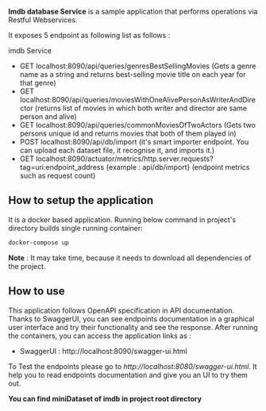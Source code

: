 **Imdb database Service** is a sample application that performs operations via Restful Webservices. 

It exposes 5 endpoint as following list as follows :

imdb Service 

- GET localhost:8090/api/queries/genresBestSellingMovies (Gets a genre name as a string and returns best-selling movie title on each year for that genre)
- GET localhost:8090/api/queries/moviesWithOneAlivePersonAsWriterAndDirector (returns list of movies in which both writer and director are same person and alive)
- GET localhost:8090/api/queries/commonMoviesOfTwoActors (Gets two persons unique id and returns movies that both of them played in)
- POST localhost:8090/api/db/import (it's smart importer endpoint. You can upload each dataset file, it recognise it, and imports it.)
- GET localhost:8090/actuator/metrics/http.server.requests?tag=uri:endpoint_address {example : api/db/import} (endpoint metrics such as request count)



## How to setup the application
It is a docker based application. Running below command in project's directory builds single running container:

```bash
docker-compose up
```
**Note** : It may take time, because it needs to download all dependencies of the project.




## How to use
This application follows OpenAPI specification in API documentation. Thanks to SwaggerUI, you can see endpoints documentation in a graphical user interface and try their functionality and see the response. After running the containers, you can access the application links as :


- SwaggerUI : http://localhost:8090/swagger-ui.html


To Test the endpoints please go to *http://localhost:8080/swagger-ui.html*. It help you to read endpoints documentation and give you an UI to try them out.


**You can find miniDataset of imdb in project root directory**
